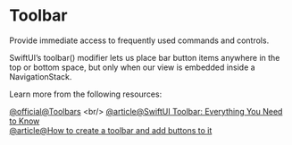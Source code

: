 # Toolbar

Provide immediate access to frequently used commands and controls.

SwiftUI’s toolbar() modifier lets us place bar button items anywhere in the top or bottom space, but only when our view is embedded inside a NavigationStack.

Learn more from the following resources:

[@official@Toolbars](https://developer.apple.com/documentation/swiftui/view/toolbar(content:)-9uffk) <br/>
[@article@SwiftUI Toolbar: Everything You Need to Know](https://holyswift.app/how-to-create-toolbar-in-swiftui/) <br/>
[@article@How to create a toolbar and add buttons to it](https://www.hackingwithswift.com/quick-start/swiftui/how-to-create-a-toolbar-and-add-buttons-to-it)
